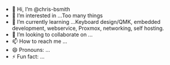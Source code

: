 - 👋 Hi, I’m @chris-bsmith
- 👀 I’m interested in ...Too many things
- 🌱 I’m currently learning ...Keyboard design/QMK, embedded development, webservice, Proxmox, networking, self hosting.
- 💞️ I’m looking to collaborate on ...
- 📫 How to reach me ...
- 😄 Pronouns: ...
- ⚡ Fun fact: ...

<!---
chris-bsmith/chris-bsmith is a ✨ special ✨ repository because its `README.md` (this file) appears on your GitHub profile.
You can click the Preview link to take a look at your changes.
--->
